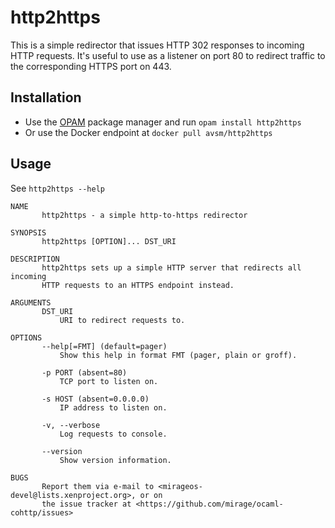 # http2https

This is a simple redirector that issues HTTP 302 responses to incoming HTTP
requests.  It's useful to use as a listener on port 80 to redirect traffic to
the corresponding HTTPS port on 443.

## Installation

- Use the [OPAM](https://opam.ocaml.org) package manager and run `opam install http2https`
- Or use the Docker endpoint at `docker pull avsm/http2https`

## Usage

See `http2https --help`

```
NAME
       http2https - a simple http-to-https redirector

SYNOPSIS
       http2https [OPTION]... DST_URI

DESCRIPTION
       http2https sets up a simple HTTP server that redirects all incoming
       HTTP requests to an HTTPS endpoint instead.

ARGUMENTS
       DST_URI
           URI to redirect requests to.

OPTIONS
       --help[=FMT] (default=pager)
           Show this help in format FMT (pager, plain or groff).

       -p PORT (absent=80)
           TCP port to listen on.

       -s HOST (absent=0.0.0.0)
           IP address to listen on.

       -v, --verbose
           Log requests to console.

       --version
           Show version information.

BUGS
       Report them via e-mail to <mirageos-devel@lists.xenproject.org>, or on
       the issue tracker at <https://github.com/mirage/ocaml-cohttp/issues>
```
